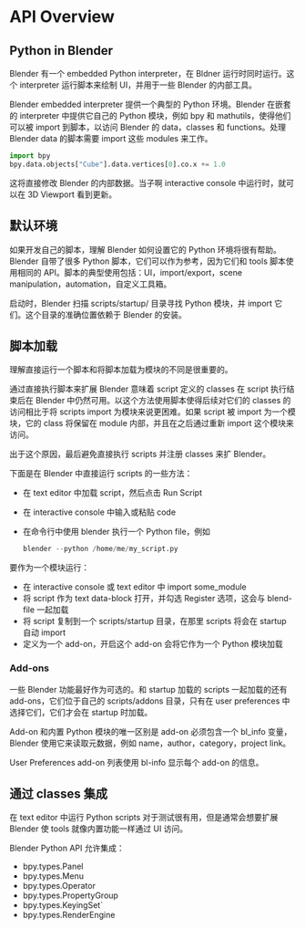# API Overview

## Python in Blender

Blender 有一个 embedded Python interpreter，在 Bldner 运行时同时运行。这个 interpreter 运行脚本来绘制 UI，并用于一些 Blender 的内部工具。

Blender embedded interpreter 提供一个典型的 Python 环境。Blender 在嵌套的 interpreter 中提供它自己的 Python 模块，例如 bpy 和 mathutils，使得他们可以被 import 到脚本，以访问 Blender 的 data，classes 和 functions。处理 Blender data 的脚本需要 import 这些 modules 来工作。

```py
import bpy
bpy.data.objects["Cube"].data.vertices[0].co.x += 1.0
```

这将直接修改 Blender 的内部数据。当子啊 interactive console 中运行时，就可以在 3D Viewport 看到更新。

## 默认环境

如果开发自己的脚本，理解 Blender 如何设置它的 Python 环境将很有帮助。Blender 自带了很多 Python 脚本，它们可以作为参考，因为它们和 tools 脚本使用相同的 API。脚本的典型使用包括：UI，import/export，scene manipulation，automation，自定义工具箱。

启动时，Blender 扫描 scripts/startup/ 目录寻找 Python 模块，并 import 它们。这个目录的准确位置依赖于 Blender 的安装。

## 脚本加载

理解直接运行一个脚本和将脚本加载为模块的不同是很重要的。

通过直接执行脚本来扩展 Blender 意味着 script 定义的 classes 在 script 执行结束后在 Blender 中仍然可用。以这个方法使用脚本使得后续对它们的 classes 的访问相比于将 scripts import 为模块来说更困难。如果 script 被 import 为一个模块，它的 class 将保留在 module 内部，并且在之后通过重新 import 这个模块来访问。

出于这个原因，最后避免直接执行 scripts 并注册 classes 来扩 Blender。

下面是在 Blender 中直接运行 scripts 的一些方法：

- 在 text editor 中加载 script，然后点击 Run Script
- 在 interactive console 中输入或粘贴 code
- 在命令行中使用 blender 执行一个 Python file，例如

  ```py
  blender --python /home/me/my_script.py
  ```

要作为一个模块运行：

- 在 interactive console 或 text editor 中 import some_module
- 将 script 作为 text data-block 打开，并勾选 Register 选项，这会与 blend-file 一起加载
- 将 script 复制到一个 scripts/startup 目录，在那里 scripts 将会在 startup 自动 import
- 定义为一个 add-on，开启这个 add-on 会将它作为一个 Python 模块加载

### Add-ons

一些 Blender 功能最好作为可选的。和 startup 加载的 scripts 一起加载的还有 add-ons，它们位于自己的 scripts/addons 目录，只有在 user preferences 中选择它们，它们才会在 startup 时加载。

Add-on 和内置 Python 模块的唯一区别是 add-on 必须包含一个 bl_info 变量，Blender 使用它来读取元数据，例如 name，author，category，project link。

User Preferences add-on 列表使用 bl-info 显示每个 add-on 的信息。

## 通过 classes 集成

在 text editor 中运行 Python scripts 对于测试很有用，但是通常会想要扩展 Blender 使 tools 就像内置功能一样通过 UI 访问。

Blender Python API 允许集成：

- bpy.types.Panel
- bpy.types.Menu
- bpy.types.Operator
- bpy.types.PropertyGroup
- bpy.types.KeyingSet`
- bpy.types.RenderEngine


